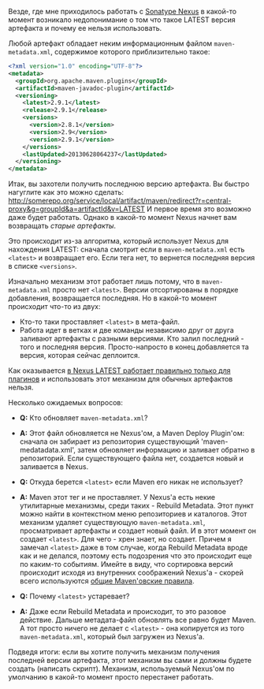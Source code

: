 Везде, где мне приходилось работать с [Sonatype Nexus](http://www.sonatype.org/nexus/) в какой-то момент возникало недопонимание о том что такое LATEST версия артефакта и почему ее нельзя использовать.

Любой артефакт обладает неким информационным файлом `maven-metadata.xml`, содержимое которого приблизительно такое:
```xml
<?xml version="1.0" encoding="UTF-8"?>
<metadata>
  <groupId>org.apache.maven.plugins</groupId>
  <artifactId>maven-javadoc-plugin</artifactId>
  <versioning>
    <latest>2.9.1</latest>
    <release>2.9.1</release>
    <versions>
      <version>2.8.1</version>
      <version>2.9</version>
      <version>2.9.1</version>
    </versions>
    <lastUpdated>20130628064237</lastUpdated>
  </versioning>
</metadata>
```

Итак, вы захотели получить последнюю версию артефакта. Вы быстро нагуглите как это можно сделать: http://somerepo.org/service/local/artifact/maven/redirect?r=central-proxy&g=groupId&a=artifactId&v=LATEST И первое время это возможно даже будет работать. Однако в какой-то момент Nexus начнет вам возвращать *старые артефакты*. 

Это происходит из-за алгоритма, который использует Nexus для нахождения LATEST: сначала смотрит если в `maven-metadata.xml` есть `<latest>` и возвращает его. Если тега нет, то вернется последняя версия в списке `<versions>`. 

Изначально механизм этот работает лишь потому, что в `maven-metadata.xml` просто нет `<latest>`. Версии отсортированы в порядке добавления, возвращается последняя. Но в какой-то момент происходит что-то из двух:
* Кто-то таки проставляет `<latest>` в мета-файл.
* Работа идет в ветках и две команды независимо друг от друга заливают артефакты с разными версиями. Кто залил последний - того и последняя версия. Просто-напросто в конец добавляется та версия, которая сейчас деплоится.

Как оказывается [в Nexus LATEST работает правильно только для плагинов](https://docs.sonatype.com/display/SPRTNXOSS/Nexus+FAQ#NexusFAQ-Q.The"latest"and"release"tagsinmaven-metadata.xmlarenotbeingupdatedafterdeployingartifacts) и использовать этот механизм для обычных артефактов нельзя.

Несколько ожидаемых вопросов:

* **Q:** Кто обновляет `maven-metadata.xml`?
* **A:** Этот файл обновляется не Nexus'ом, а Maven Deploy Plugin'ом: сначала он забирает из репозитория существующий 'maven-medatadata.xml', затем обновляет информацию и заливает обратно в репозиторий. Если существующего файла нет, создается новый и заливается в Nexus.

* **Q:** Откуда берется `<latest>` если Maven его никак не использует? 
* **A:** Maven этот тег и не проставляет. У Nexus'a есть некие утилитарные механизмы, среди таких - Rebuild Metadata. Этот пункт можно найти в контекстном меню репозиториев и каталогов. Этот механизм удаляет существующую `maven-metadata.xml`, просматривает артефакты и создает новый файл. И в этот момент он создает `<latest>`. Для чего - хрен знает, но создает. Причем я замечал `<latest>` даже в том случае, когда Rebuild Metadata вроде как и не делался, поэтому есть подозрения что это происходит еще по каким-то событиям. Имейте в виду, что сортировка версий происходит исходя из внутренних соображений Nexus'a - скорей всего используются [общие Maven'овские правила](http://mojo.codehaus.org/versions-maven-plugin/version-rules.html). 

* **Q:** Почему `<latest>` устаревает?
* **A:** Даже если Rebuild Metadata и происходит, то это разовое действие. Дальше метадата-файл обновлять все равно будет Maven. А тот просто ничего не делает с `<latest>` - она копируется из того `maven-metadata.xml`, который был загружен из Nexus'a.

Подведя итоги: если вы хотите получить механизм получения последней версии артефакта, этот механизм вы сами и должны будете создать (написать скрипт). Механизм, используемый Nexus'ом по умолчанию в какой-то момент просто перестанет работать.
